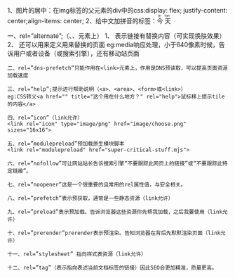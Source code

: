 1、图片的居中：在img标签的父元素的div中的css:display: flex; justify-content: center;align-items: center;
2、给中文加拼音的标签：<ruby>今 天<rp>(</rp><rt>jin tian</rt><rp>)</rp></ruby>

一、rel=”alternate”;（<a>、<area>、<link>元素上）
	1、 表示链接有替换内容（可实现换肤效果）
	2、 还可以用来定义用来替换的页面
	eg:media响应处理，小于640像素时候，告诉用户或者设备（或搜索引擎），还有移动站页面
	<link rel="alternate" media="only screen and (max-width: 640px)" href="https://m.zhangxinxu.com/" />
	
	二、rel=”dns-prefetch”只能作用在<link>元素上，作用是DNS预读取，可以提高页面资源加载速度
	
	三、rel=”help”;提示进行帮助说明（<a>、<area>、<form>或<link>）
	eg:CSS转义<a href="" title="这个用在什么地方？" rel="help">鼠标移上提示tile的内容</a>
	
	四、rel=”icon”（link允许）
	<link rel="icon" type="image/png" href="image/choose.png" sizes="16x16">
	
	五、rel=”modulepreload”预加载原生模块脚本
	<link rel="modulepreload" href="super-critical-stuff.mjs">
	
	六、rel=”nofollow”可让网站站长告诉搜索引擎“不要跟踪此网页上的链接”或“不要跟踪此特定链接”。
	
	七、rel=”noopener”这是一个很重要的且常用的rel属性值，与安全相关。
	
	八、rel=”prefetch”表示预获取，通常是一些静态资源（link允许）
	
	九、rel=”preload”表示预加载。告诉浏览器这些资源你先帮我加载，之后我要使用（link允许）
	
	十、rel=”prerender”prerender表示预渲染。告知浏览器在背后先默默渲染页面（link允许）
	
	十一、rel=”stylesheet” 指向样式表资源（link允许）
	
	十二、rel=”tag”（表示指向表述当前文档标签的链接）因此SEO会更加精准，质量更高。
	

